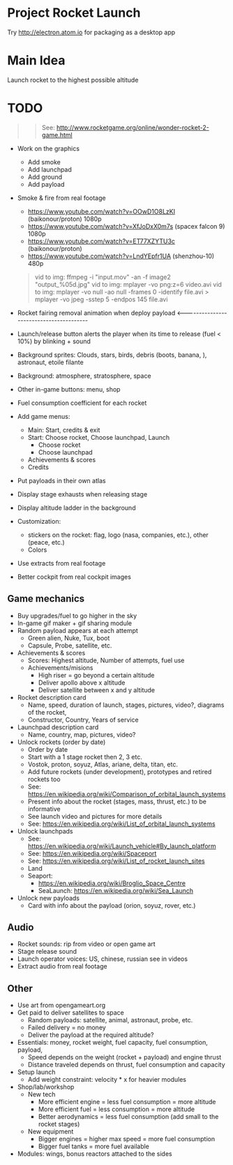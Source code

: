 Project Rocket Launch
=====================

Try http://electron.atom.io for packaging as a desktop app

Main Idea
=========
Launch rocket to the highest possible altitude

TODO
====

>> See: http://www.rocketgame.org/online/wonder-rocket-2-game.html

* Work on the graphics
	* Add smoke
	* Add launchpad
	* Add ground
	* Add payload
* Smoke & fire from real footage
	* https://www.youtube.com/watch?v=OOwD1O8LzKI (baikonour/proton) 1080p
	* https://www.youtube.com/watch?v=XfJoDxX0m7s (spacex falcon 9) 1080p
	* https://www.youtube.com/watch?v=ET77XZYTU3c (baikonour/proton)
	* https://www.youtube.com/watch?v=LndYEpfr1UA (shenzhou-10) 480p
	> vid to img: ffmpeg -i "input.mov" -an -f image2 "output_%05d.jpg"
	> vid to img: mplayer -vo png:z=6 video.avi
	> vid to img: mplayer -vo null -ao null -frames 0 -identify file.avi > mplayer -vo jpeg -sstep 5 -endpos 145 file.avi
* Rocket fairing removal animation when deploy payload		<----------------------------------------
* Launch/release button alerts the player when its time to release (fuel < 10%) by blinking + sound
* Background sprites: Clouds, stars, birds, debris (boots, banana, ), astronaut, etoile filante
* Background: atmosphere, stratosphere, space
* Other in-game buttons: menu, shop
* Fuel consumption coefficient for each rocket
* Add game menus: 
	* Main: Start, credits & exit
	* Start: Choose rocket, Choose launchpad, Launch
		* Choose rocket
		* Choose launchpad
	* Achievements & scores
	* Credits

* Put payloads in their own atlas
* Display stage exhausts when releasing stage
* Display altitude ladder in the background
* Customization: 
	* stickers on the rocket: flag, logo (nasa, companies, etc.), other (peace, etc.)
	* Colors
* Use extracts from real footage
* Better cockpit from real cockpit images

Game mechanics
--------------
* Buy upgrades/fuel to go higher in the sky
* In-game gif maker + gif sharing module
* Random payload appears at each attempt
	* Green alien, Nuke, Tux, boot
	* Capsule, Probe, satellite, etc.
* Achievements & scores
	* Scores: Highest altitude, Number of attempts, fuel use
	* Achievements/misions
		* High riser = go beyond a certain altitude
		* Deliver apollo above x altitude
		* Deliver satellite between x and y altitude
* Rocket description card
	* Name, speed, duration of launch, stages, pictures, video?, diagrams of the rocket, 
	* Constructor, Country, Years of service
* Launchpad description card
	* Name, country, map, pictures, video?
* Unlock rockets (order by date)
	* Order by date
	* Start with a 1 stage rocket then 2, 3 etc.
	* Vostok, proton, soyuz, Atlas, ariane, delta, titan, etc.
	* Add future rockets (under development), prototypes and retired rockets too
	* See: https://en.wikipedia.org/wiki/Comparison_of_orbital_launch_systems
	* Present info about the rocket (stages, mass, thrust, etc.) to be informative
	* See launch video and pictures for more details
	* See: https://en.wikipedia.org/wiki/List_of_orbital_launch_systems
* Unlock launchpads
	* See: https://en.wikipedia.org/wiki/Launch_vehicle#By_launch_platform
	* See: https://en.wikipedia.org/wiki/Spaceport
	* See: https://en.wikipedia.org/wiki/List_of_rocket_launch_sites
	* Land
	* Seaport: 
		* https://en.wikipedia.org/wiki/Broglio_Space_Centre
		* SeaLaunch: https://en.wikipedia.org/wiki/Sea_Launch
* Unlock new payloads
	* Card with info about the payload (orion, soyuz, rover, etc.)

Audio
-----
* Rocket sounds: rip from video or open game art
* Stage release sound
* Launch operator voices: US, chinese, russian see in videos
* Extract audio from real footage

Other
-----
* Use art from opengameart.org
* Get paid to deliver satellites to space
	* Random payloads: satellite, animal, astronaut, probe, etc.
	* Failed delivery = no money
	* Deliver the payload at the required altitude?
* Essentials: money, rocket weight, fuel capacity, fuel consumption, payload, 
	* Speed depends on the weight (rocket + payload) and engine thrust 
	* Distance traveled depends on thrust, fuel consumption and capacity
* Setup launch
	* Add weight constraint: velocity * x for heavier modules
* Shop/lab/workshop
	* New tech
		* More efficient engine = less fuel consumption = more altitude
		* More efficient fuel = less consumption = more altitude
		* Better aerodynamics = less fuel consumption (add small to the rocket stages)
	* New equipment
		* Bigger engines = higher max speed = more fuel consumption
		* Bigger fuel tanks = more fuel available
* Modules: wings, bonus reactors attached to the sides
